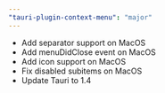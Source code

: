 ```yaml
---
"tauri-plugin-context-menu": "major"
---
```


- Add separator support on MacOS
- Add menuDidClose event on MacOS
- Add icon support on MacOS
- Fix disabled subitems on MacOS
- Update Tauri to 1.4
